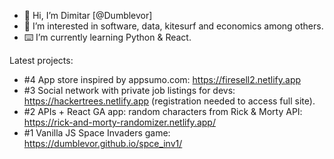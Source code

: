 - 👋 Hi, I’m Dimitar [@Dumblevor]
- 🤔 I’m interested in software, data, kitesurf and economics among others. 
- ⌨️ I’m currently learning Python & React.

Latest projects:
- #4 App store inspired by appsumo.com: https://firesell2.netlify.app
- #3 Social network with private job listings for devs: https://hackertrees.netlify.app (registration needed to access full site).
- #2 APIs + React GA app: random characters from Rick & Morty API: https://rick-and-morty-randomizer.netlify.app/
- #1 Vanilla JS Space Invaders game: https://dumblevor.github.io/spce_inv1/

<!---
Dumblevor/Dumblevor is a ✨ special ✨ repository because its `README.md` (this file) appears on your GitHub profile.
You can click the Preview link to take a look at your changes.
--->
